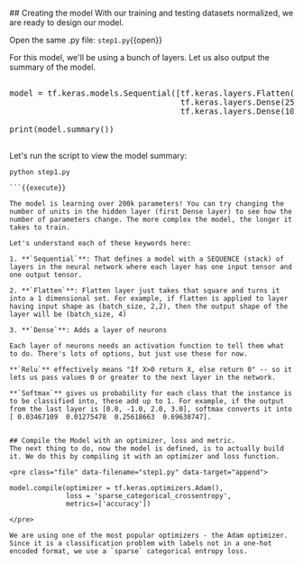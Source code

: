 <br>
## Creating the model
With our training and testing datasets normalized, we are ready to design our model. 

Open the same .py file: `step1.py`{{open}}

For this model, we'll be using a bunch of layers. Let us also output the summary of the model.

<pre class="file" data-filename="step1.py" data-target="append">

model = tf.keras.models.Sequential([tf.keras.layers.Flatten(input_shape=(28,28)), 
                                    tf.keras.layers.Dense(256, activation=tf.nn.relu), 
                                    tf.keras.layers.Dense(10, activation=tf.nn.softmax)])

print(model.summary())

</pre>

Let's run the script to view the model summary:

```
python step1.py

```{{execute}}

The model is learning over 200k parameters! You can try changing the number of units in the hidden layer (first Dense layer) to see how the number of parameters change. The more complex the model, the longer it takes to train.

Let's understand each of these keywords here:

1. **`Sequential`**: That defines a model with a SEQUENCE (stack) of layers in the neural network where each layer has one input tensor and one output tensor.

2. **`Flatten`**: Flatten layer just takes that square and turns it into a 1 dimensional set. For example, if flatten is applied to layer having input shape as (batch_size, 2,2), then the output shape of the layer will be (batch_size, 4)

3. **`Dense`**: Adds a layer of neurons

Each layer of neurons needs an activation function to tell them what to do. There's lots of options, but just use these for now.

**`Relu`** effectively means "If X>0 return X, else return 0" -- so it lets us pass values 0 or greater to the next layer in the network.

**`Softmax`** gives us probability for each class that the instance is to be classified into, these add up to 1. For example, if the output from the last layer is [0.0, -1.0, 2.0, 3.0], softmax converts it into [ 0.03467109  0.01275478  0.25618663  0.69638747].


## Compile the Model with an optimizer, loss and metric.
The next thing to do, now the model is defined, is to actually build it. We do this by compiling it with an optimizer and loss function.

<pre class="file" data-filename="step1.py" data-target="append">

model.compile(optimizer = tf.keras.optimizers.Adam(),
              loss = 'sparse_categorical_crossentropy',
              metrics=['accuracy'])

</pre>

We are using one of the most popular optimizers - the Adam optimizer. Since it is a classification problem with labels not in a one-hot encoded format, we use a `sparse` categorical entropy loss.